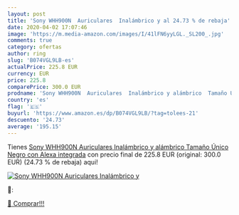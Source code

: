 ```yaml
---
layout: post
title: 'Sony WHH900N  Auriculares  Inalámbrico y al 24.73 % de rebaja'
date: 2020-04-02 17:07:46
image: 'https://m.media-amazon.com/images/I/41lFN6yyLGL._SL200_.jpg'
comments: true
category: ofertas
author: ring
slug: 'B074VGL9LB-es'
actualPrice: 225.8 EUR
currency: EUR
price: 225.8
comparePrice: 300.0 EUR
prodname: 'Sony WHH900N  Auriculares  Inalámbrico y alámbrico  Tamaño Único  Negro  con Alexa integrada'
country: 'es'
flag: '🇪🇸'
buyurl: 'https://www.amazon.es/dp/B074VGL9LB/?tag=tolees-21'
descuento: '24.73'
average: '195.15'
---
```


Tienes [Sony WHH900N  Auriculares  Inalámbrico y alámbrico  Tamaño Único  Negro  con Alexa integrada](https://www.amazon.es/dp/B074VGL9LB/?tag=tolees-21) con precio final de  225.8 EUR (original: 300.0 EUR) (24.73 %  de rebaja) aqui!

[![Sony WHH900N  Auriculares  Inalámbrico y](https://m.media-amazon.com/images/I/41lFN6yyLGL._SL200_.jpg)](https://www.amazon.es/dp/B074VGL9LB/?tag=tolees-21)

🔎:


[🛒 Comprar!!!](https://www.amazon.es/dp/B074VGL9LB/?tag=tolees-21)
